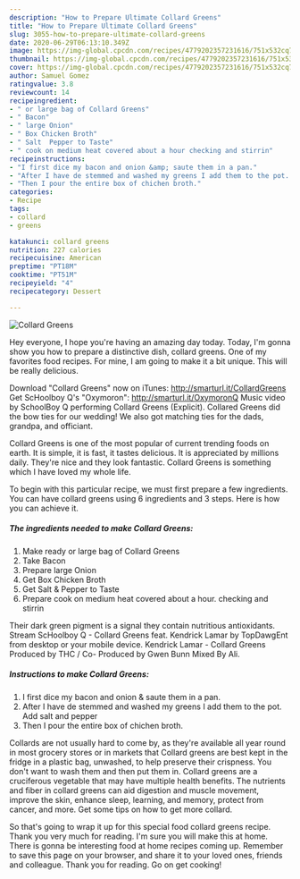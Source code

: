 ```yaml
---
description: "How to Prepare Ultimate Collard Greens"
title: "How to Prepare Ultimate Collard Greens"
slug: 3055-how-to-prepare-ultimate-collard-greens
date: 2020-06-29T06:13:10.349Z
image: https://img-global.cpcdn.com/recipes/4779202357231616/751x532cq70/collard-greens-recipe-main-photo.jpg
thumbnail: https://img-global.cpcdn.com/recipes/4779202357231616/751x532cq70/collard-greens-recipe-main-photo.jpg
cover: https://img-global.cpcdn.com/recipes/4779202357231616/751x532cq70/collard-greens-recipe-main-photo.jpg
author: Samuel Gomez
ratingvalue: 3.8
reviewcount: 14
recipeingredient:
- " or large bag of Collard Greens"
- " Bacon"
- " large Onion"
- " Box Chicken Broth"
- " Salt  Pepper to Taste"
- " cook on medium heat covered about a hour checking and stirrin"
recipeinstructions:
- "I first dice my bacon and onion &amp; saute them in a pan."
- "After I have de stemmed and washed my greens I add them to the pot. Add salt and pepper"
- "Then I pour the entire box of chichen broth."
categories:
- Recipe
tags:
- collard
- greens

katakunci: collard greens 
nutrition: 227 calories
recipecuisine: American
preptime: "PT18M"
cooktime: "PT51M"
recipeyield: "4"
recipecategory: Dessert

---
```



![Collard Greens](https://img-global.cpcdn.com/recipes/4779202357231616/751x532cq70/collard-greens-recipe-main-photo.jpg)

Hey everyone, I hope you're having an amazing day today. Today, I'm gonna show you how to prepare a distinctive dish, collard greens. One of my favorites food recipes. For mine, I am going to make it a bit unique. This will be really delicious.

Download &#34;Collard Greens&#34; now on iTunes: http://smarturl.it/CollardGreens Get ScHoolboy Q&#39;s &#34;Oxymoron&#34;: http://smarturl.it/OxymoronQ Music video by SchoolBoy Q performing Collard Greens (Explicit). Collared Greens did the bow ties for our wedding! We also got matching ties for the dads, grandpa, and officiant.

Collard Greens is one of the most popular of current trending foods on earth. It is simple, it is fast, it tastes delicious. It is appreciated by millions daily. They're nice and they look fantastic. Collard Greens is something which I have loved my whole life.


To begin with this particular recipe, we must first prepare a few ingredients. You can have collard greens using 6 ingredients and 3 steps. Here is how you can achieve it.

<!--inarticleads1-->

##### The ingredients needed to make Collard Greens:

1. Make ready  or large bag of Collard Greens
1. Take  Bacon
1. Prepare  large Onion
1. Get  Box Chicken Broth
1. Get  Salt &amp; Pepper to Taste
1. Prepare  cook on medium heat covered about a hour. checking and stirrin


Their dark green pigment is a signal they contain nutritious antioxidants. Stream ScHoolboy Q - Collard Greens feat. Kendrick Lamar by TopDawgEnt from desktop or your mobile device. Kendrick Lamar - Collard Greens Produced by THC / Co- Produced by Gwen Bunn Mixed By Ali. 

<!--inarticleads2-->

##### Instructions to make Collard Greens:

1. I first dice my bacon and onion &amp; saute them in a pan.
1. After I have de stemmed and washed my greens I add them to the pot. Add salt and pepper
1. Then I pour the entire box of chichen broth.


Collards are not usually hard to come by, as they&#39;re available all year round in most grocery stores or in markets that Collard greens are best kept in the fridge in a plastic bag, unwashed, to help preserve their crispness. You don&#39;t want to wash them and then put them in. Collard greens are a cruciferous vegetable that may have multiple health benefits. The nutrients and fiber in collard greens can aid digestion and muscle movement, improve the skin, enhance sleep, learning, and memory, protect from cancer, and more. Get some tips on how to get more collard. 

So that's going to wrap it up for this special food collard greens recipe. Thank you very much for reading. I'm sure you will make this at home. There is gonna be interesting food at home recipes coming up. Remember to save this page on your browser, and share it to your loved ones, friends and colleague. Thank you for reading. Go on get cooking!
